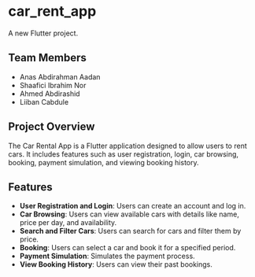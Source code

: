 # car_rent_app

A new Flutter project.

## Team Members
- Anas Abdirahman Aadan
- Shaafici Ibrahim Nor
- Ahmed Abdirashid
- Liiban Cabdule

## Project Overview

The Car Rental App is a Flutter application designed to allow users to rent cars. It includes features such as user registration, login, car browsing, booking, payment simulation, and viewing booking history.

## Features

- **User Registration and Login**: Users can create an account and log in.
- **Car Browsing**: Users can view available cars with details like name, price per day, and availability.
- **Search and Filter Cars**: Users can search for cars and filter them by price.
- **Booking**: Users can select a car and book it for a specified period.
- **Payment Simulation**: Simulates the payment process.
- **View Booking History**: Users can view their past bookings.


